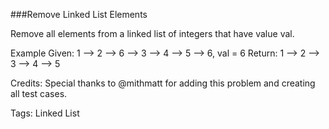 ###Remove Linked List Elements

Remove all elements from a linked list of integers that have value val.

Example
Given: 1 --> 2 --> 6 --> 3 --> 4 --> 5 --> 6, val = 6
Return: 1 --> 2 --> 3 --> 4 --> 5

Credits:
Special thanks to @mithmatt for adding this problem and creating all test cases.

Tags: Linked List
